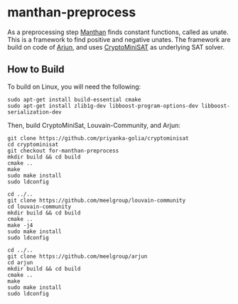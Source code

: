 # manthan-preprocess


As a preprocessing step [Manthan](https://github.com/meelgroup/manthan) finds constant functions, called as unate. This is a framework to find 
positive and negative unates. The framework are build on code of [Arjun](https://github.com/meelgroup/arjun), 
and uses [CryptoMiniSAT](https://github.com/msoos/cryptominisat) as underlying SAT solver. 


## How to Build
To build on Linux, you will need the following:
```
sudo apt-get install build-essential cmake
sudo apt-get install zlib1g-dev libboost-program-options-dev libboost-serialization-dev
```

Then, build CryptoMiniSat, Louvain-Community, and Arjun:
```
git clone https://github.com/priyanka-golia/cryptominisat
cd cryptominisat
git checkout for-manthan-preprocess
mkdir build && cd build
cmake ..
make
sudo make install
sudo ldconfig

cd ../..
git clone https://github.com/meelgroup/louvain-community
cd louvain-community
mkdir build && cd build
cmake ..
make -j4
sudo make install
sudo ldconfig

cd ../..
git clone https://github.com/meelgroup/arjun
cd arjun
mkdir build && cd build
cmake ..
make
sudo make install
sudo ldconfig
```
